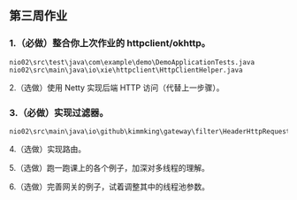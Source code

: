 ## 第三周作业

### 1.（必做）整合你上次作业的 httpclient/okhttp。

```
nio02\src\test\java\com\example\demo\DemoApplicationTests.java
nio02\src\main\java\io\xie\httpclient\HttpClientHelper.java
```

2.（选做）使用 Netty 实现后端 HTTP 访问（代替上一步骤）。

### 3.（必做）实现过滤器。

```
nio02\src\main\java\io\github\kimmking\gateway\filter\HeaderHttpRequestCustomizeFilter.java
```

4.（选做）实现路由。

5.（选做）跑一跑课上的各个例子，加深对多线程的理解。

6.（选做）完善网关的例子，试着调整其中的线程池参数。
